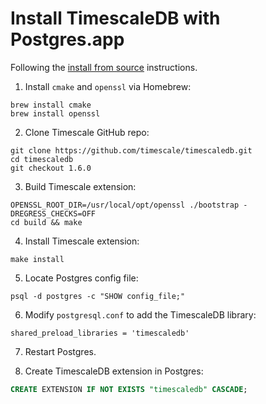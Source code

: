 # Install TimescaleDB with Postgres.app

Following the [install from source](https://docs.timescale.com/latest/getting-started/installation/macos/installation-source) instructions.

1. Install `cmake` and `openssl` via Homebrew:

  ```shell
  brew install cmake
  brew install openssl
  ```

2. Clone Timescale GitHub repo:

  ```shell
  git clone https://github.com/timescale/timescaledb.git
  cd timescaledb
  git checkout 1.6.0
  ```

3. Build Timescale extension:

  ```shell
  OPENSSL_ROOT_DIR=/usr/local/opt/openssl ./bootstrap -DREGRESS_CHECKS=OFF
  cd build && make
  ```

4. Install Timescale extension:

  ```shell
  make install
  ```

5. Locate Postgres config file:

  ```shell
  psql -d postgres -c "SHOW config_file;"
  ```

6. Modify `postgresql.conf` to add the TimescaleDB library:

  ```
  shared_preload_libraries = 'timescaledb'
  ```

7. Restart Postgres.

8. Create TimescaleDB extension in Postgres:

  ```sql
  CREATE EXTENSION IF NOT EXISTS "timescaledb" CASCADE;
  ```
